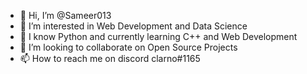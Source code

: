 - 👋 Hi, I’m @Sameer013
- 👀 I’m interested in Web Development and Data Science
- 🌱 I know Python and currently learning C++ and Web Development
- 💞️ I’m looking to collaborate on Open Source Projects
- 📫 How to reach me on discord clarno#1165

<!---
Sameer013/Sameer013 is a ✨ special ✨ repository because its `README.md` (this file) appears on your GitHub profile.
You can click the Preview link to take a look at your changes.
--->
